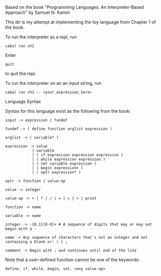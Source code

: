 
Based on the book "Programming Languages: An Interpreter-Based Approach" by Samuel N. Kamin

This dir is my attempt at implementing the toy language from Chapter 1 of the book.

To run the interpreter as a repl, run

```
cabal run ch1
```

Enter

```
quit
```

to quit the repl.


To run the interpreter on an an input string, run

```
cabal run ch1 -- <your_expression_here>
```


Language Syntax

Syntax for this language exist as the following from the book:

``` 
input -> expression | fundef

fundef -> ( define function arglist expression )

arglist -> ( variable* )

expression -> value
            | variable
            | ( if expression expression expression )
            | ( while expression expression )
            | ( set variable expression )
            | ( begin expression+ )
            | ( optr expression* )

optr -> function | value-op

value -> integer

value-op -> + | * | / | = | < | > | print

function -> name

variable -> name

integer -> -{0,1}[0-9]+ # A sequence of digits that may or may not begin with a -

name -> Any sequence of characters that's not an integer and not containing a blank or: ( ) ;

comment -> Begin with ; and continues until end of the line

```

Note that a user-defined function cannot be one of the keywords:
```
define, if, while, begin, set, <any value-op>
```

